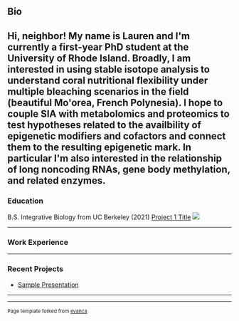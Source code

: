 ## Bio
Hi, neighbor! My name is Lauren and I'm currently a first-year PhD student 
at the University of Rhode Island. Broadly, I am interested in using stable
isotope analysis to understand coral nutritional flexibility under multiple
bleaching scenarios in the field (beautiful Mo'orea, French Polynesia). 
I hope to couple SIA with metabolomics and proteomics to
test hypotheses related to the availbility of epigenetic modifiers and 
cofactors and connect them to the resulting epigenetic mark. In particular
I'm also interested in the relationship of long noncoding RNAs, gene body
methylation, and related enzymes.   
---
### Education
B.S. Integrative Biology from UC Berkeley (2021)
[Project 1 Title](/sample_page)
<img src="images/dummy_thumbnail.jpg?raw=true"/>

---
### Work Experience


---
### Recent Projects


- [Sample Presentation](http://bloose.github.io/pdf/sample_presentation.pdf)

---




---
<p style="font-size:11px">Page template forked from <a href="https://github.com/evanca/quick-portfolio">evanca</a></p>
<!-- Remove above link if you don't want to attibute -->
